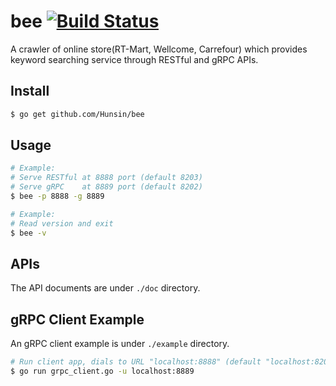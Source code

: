 # bee [![Build Status](https://travis-ci.org/Hunsin/bee.svg?branch=master)](https://travis-ci.org/Hunsin/bee)
A crawler of online store(RT-Mart, Wellcome, Carrefour) which provides
keyword searching service through RESTful and gRPC APIs.

## Install
```sh
$ go get github.com/Hunsin/bee
```

## Usage
```sh
# Example:  
# Serve RESTful at 8888 port (default 8203)
# Serve gRPC    at 8889 port (default 8202)
$ bee -p 8888 -g 8889

# Example:
# Read version and exit
$ bee -v
```

## APIs
The API documents are under `./doc` directory.

## gRPC Client Example
An gRPC client example is under `./example` directory.

```sh
# Run client app, dials to URL "localhost:8888" (default "localhost:8202")
$ go run grpc_client.go -u localhost:8889
```
